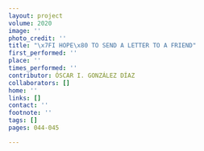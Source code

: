 ```yaml
---
layout: project
volume: 2020
image: ''
photo_credit: ''
title: "\x7FI HOPE\x80 TO SEND A LETTER TO A FRIEND"
first_performed: ''
place: ''
times_performed: ''
contributor: ÓSCAR I. GONZÁLEZ DÍAZ
collaborators: []
home: ''
links: []
contact: ''
footnote: ''
tags: []
pages: 044-045

---
```




